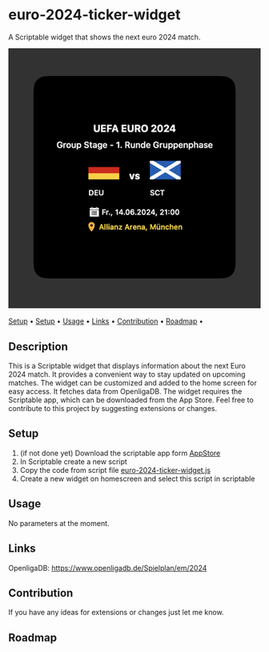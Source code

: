 # euro-2024-ticker-widget

A Scriptable widget that shows the next euro 2024 match.

![euro2024tickerWidget](img/euro-2024-ticker-widget.png)

 <p>
   <a href="#description">Setup</a> • 
   <a href="#setup">Setup</a> •
   <a href="#usage">Usage</a> •
   <a href="#links">Links</a> •
   <a href="#contribution">Contribution</a> •
   <a href="#roadmap">Roadmap</a> •
 </p>

## Description

This is a Scriptable widget that displays information about the next Euro 2024 match. It provides a convenient way to stay updated on upcoming matches. The widget can be customized and added to the home screen for easy access. It fetches data from OpenligaDB. The widget requires the Scriptable app, which can be downloaded from the App Store. Feel free to contribute to this project by suggesting extensions or changes.

## Setup

1. (if not done yet) Download the scriptable app form [AppStore](https://apps.apple.com/de/app/scriptable/id1405459188)
2. In Scriptable create a new script
3. Copy the code from script file [euro-2024-ticker-widget.js](https://github.com/wickenico/euro-2024-ticker-widget.js/blob/main/euro-2024-ticker-widget.js)
4. Create a new widget on homescreen and select this script in scriptable

## Usage

No parameters at the moment.

## Links

OpenligaDB: https://www.openligadb.de/Spielplan/em/2024

## Contribution

If you have any ideas for extensions or changes just let me know.

## Roadmap
